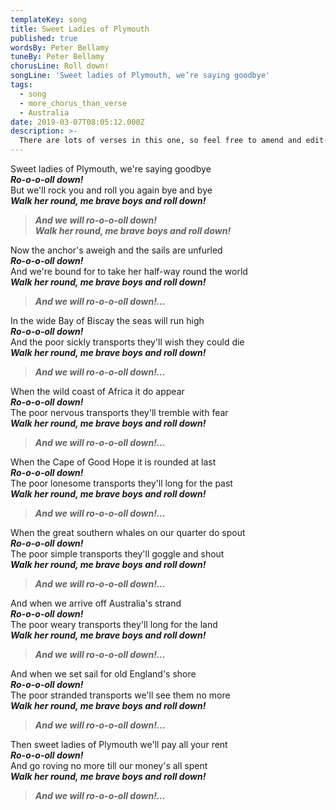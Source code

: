 ```yaml
---
templateKey: song
title: Sweet Ladies of Plymouth
published: true
wordsBy: Peter Bellamy
tuneBy: Peter Bellamy
chorusLine: Roll down!
songLine: 'Sweet ladies of Plymouth, we’re saying goodbye'
tags:
  - song
  - more_chorus_than_verse
  - Australia
date: 2019-03-07T08:05:12.000Z
description: >-
  There are lots of verses in this one, so feel free to amend and edit-down if you're leading the song.
---
```

Sweet ladies of Plymouth, we're saying goodbye\
***Ro-o-o-oll down!***\
But we'll rock you and roll you again bye and bye\
***Walk her round, me brave boys and roll down!***

>***And we will ro-o-o-oll down!***\
>***Walk her round, me brave boys and roll down!***

Now the anchor's aweigh and the sails are unfurled\
***Ro-o-o-oll down!***\
And we're bound for to take her half-way round the world\
***Walk her round, me brave boys and roll down!***

>***And we will ro-o-o-oll down!...***

In the wide Bay of Biscay the seas will run high\
***Ro-o-o-oll down!***\
And the poor sickly transports they'll wish they could die\
***Walk her round, me brave boys and roll down!***

>***And we will ro-o-o-oll down!...***

When the wild coast of Africa it do appear\
***Ro-o-o-oll down!***\
The poor nervous transports they'll tremble with fear\
***Walk her round, me brave boys and roll down!***

>***And we will ro-o-o-oll down!...***

When the Cape of Good Hope it is rounded at last\
***Ro-o-o-oll down!***\
The poor lonesome transports they'll long for the past\
***Walk her round, me brave boys and roll down!***

>***And we will ro-o-o-oll down!...***

When the great southern whales on our quarter do spout\
***Ro-o-o-oll down!***\
The poor simple transports they'll goggle and shout\
***Walk her round, me brave boys and roll down!***

>***And we will ro-o-o-oll down!...***

And when we arrive off Australia's strand\
***Ro-o-o-oll down!***\
The poor weary transports they'll long for the land\
***Walk her round, me brave boys and roll down!***

>***And we will ro-o-o-oll down!...***

And when we set sail for old England's shore\
***Ro-o-o-oll down!***\
The poor stranded transports we'll see them no more\
***Walk her round, me brave boys and roll down!***

>***And we will ro-o-o-oll down!...***

Then sweet ladies of Plymouth we'll pay all your rent\
***Ro-o-o-oll down!***\
And go roving no more till our money's all spent\
***Walk her round, me brave boys and roll down!***

>***And we will ro-o-o-oll down!...***
